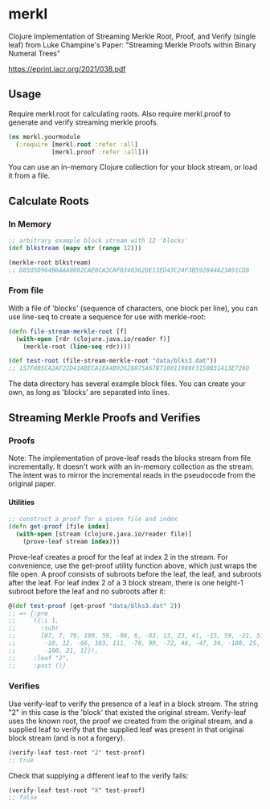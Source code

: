 # merkl
Clojure Implementation of Streaming Merkle Root, Proof, and Verify (single leaf) from Luke Champine's Paper: "Streaming Merkle Proofs within Binary Numeral Trees"
	
https://eprint.iacr.org/2021/038.pdf


## Usage

Require merkl.root for calculating roots. Also require merkl.proof to generate and verify streaming merkle proofs.

```clojure
(ns merkl.yourmodule
  (:require [merkl.root :refer :all]
            [merkl.proof :refer :all]))
```

You can use an in-memory Clojure collection for your block stream, or load it from a file.

## Calculate Roots

### In Memory

```clojure
;; arbitrary example block stream with 12 'blocks'
(def blkstream (mapv str (range 12)))

(merkle-root blkstream)
;; D8505D964B6AAA0082CAE8CA3CAF0340362DE13ED43C24F3B592844A23A91CD8
```

### From file

With a file of 'blocks' (sequence of characters, one block per line), you can use line-seq to create a sequence for use with merkle-root:

```clojure
(defn file-stream-merkle-root [f]
  (with-open [rdr (clojure.java.io/reader f)]
    (merkle-root (line-seq rdr))))

(def test-root (file-stream-merkle-root "data/blks3.dat"))
;; 157F8B5CA2AF22D41ABECA1EA4B92628875A67B710011989F3150B31413E726D
```

The data directory has several example block files. You can create your own, as long as 'blocks' are separated into lines.

## Streaming Merkle Proofs and Verifies

### Proofs

Note: The implementation of prove-leaf reads the blocks stream from file incrementally. It doesn't work with an in-memory collection as the stream. The intent was to mirror the incremental reads in the pseudocode from the original paper.

#### Utilities
```clojure
;; construct a proof for a given file and index
(defn get-proof [file index]
  (with-open [stream (clojure.java.io/reader file)]
    (prove-leaf stream index)))
```

Prove-leaf creates a proof for the leaf at index 2 in the stream. For convenience, use the get-proof utility function above, which just wraps the file open. A proof consists of subroots before the leaf, the leaf, and subroots after the leaf. For leaf index 2 of a 3 block stream, there is one height-1 subroot before the leaf and no subroots after it:

```clojure
@(def test-proof (get-proof "data/blks3.dat" 2))
;; => {:pre
;;     ({:i 1,
;;       :subr
;;       [87, 7, 79, 109, 59, -98, 6, -83, 13, 23, 41, -15, 59, -21, 51,
;;        -10, 12, -66, 103, 111, -70, 99, -72, 46, -47, 34, -108, 25, 3,
;;        -100, 21, 1]}),
;;     :leaf "2",
;;     :post ()}
```

### Verifies

Use verify-leaf to verify the presence of a leaf in a block stream. The string "2" in this case is the 'block' that existed the original stream. Verify-leaf uses the known root, the proof we created from the original stream, and a supplied leaf to verify that the supplied leaf was present in that original block stream (and is not a forgery).

```clojure
(verify-leaf test-root "2" test-proof)
;; true
```

Check that supplying a different leaf to the verify fails:

```clojure
(verify-leaf test-root "X" test-proof)
;; false
```
